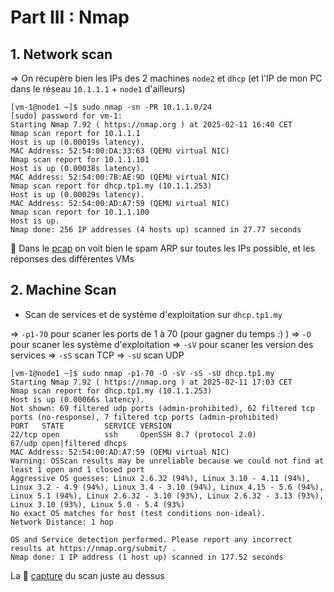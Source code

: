# Part III : Nmap

## 1. Network scan

=> On récupère bien les IPs des 2 machines `node2` et `dhcp` (et l'IP de mon PC dans le réseau `10.1.1.1` + `node1` d'ailleurs)
```
[vm-1@node1 ~]$ sudo nmap -sn -PR 10.1.1.0/24
[sudo] password for vm-1: 
Starting Nmap 7.92 ( https://nmap.org ) at 2025-02-11 16:40 CET
Nmap scan report for 10.1.1.1
Host is up (0.00019s latency).
MAC Address: 52:54:00:DA:33:63 (QEMU virtual NIC)
Nmap scan report for 10.1.1.101
Host is up (0.00038s latency).
MAC Address: 52:54:00:7B:AE:9D (QEMU virtual NIC)
Nmap scan report for dhcp.tp1.my (10.1.1.253)
Host is up (0.00029s latency).
MAC Address: 52:54:00:AD:A7:59 (QEMU virtual NIC)
Nmap scan report for 10.1.1.100
Host is up.
Nmap done: 256 IP addresses (4 hosts up) scanned in 27.77 seconds
```

🦈 Dans le [pcap](./pcaps/nmap_1.pcap) on voit bien le spam ARP sur toutes les IPs possible, et les réponses des différentes VMs


## 2. Machine Scan

- Scan de services et de système d'exploitation sur `dhcp.tp1.my`

=> `-p1-70` pour scaner les ports de 1 à 70 (pour gagner du temps :) )
=> `-O` pour scaner les système d'exploitation
=> `-sV` pour scaner les version des services
=> `-sS` scan TCP
=> `-sU` scan UDP
```
[vm-1@node1 ~]$ sudo nmap -p1-70 -O -sV -sS -sU dhcp.tp1.my
Starting Nmap 7.92 ( https://nmap.org ) at 2025-02-11 17:03 CET
Nmap scan report for dhcp.tp1.my (10.1.1.253)
Host is up (0.00066s latency).
Not shown: 69 filtered udp ports (admin-prohibited), 62 filtered tcp ports (no-response), 7 filtered tcp ports (admin-prohibited)
PORT   STATE         SERVICE VERSION
22/tcp open          ssh     OpenSSH 8.7 (protocol 2.0)
67/udp open|filtered dhcps
MAC Address: 52:54:00:AD:A7:59 (QEMU virtual NIC)
Warning: OSScan results may be unreliable because we could not find at least 1 open and 1 closed port
Aggressive OS guesses: Linux 2.6.32 (94%), Linux 3.10 - 4.11 (94%), Linux 3.2 - 4.9 (94%), Linux 3.4 - 3.10 (94%), Linux 4.15 - 5.6 (94%), Linux 5.1 (94%), Linux 2.6.32 - 3.10 (93%), Linux 2.6.32 - 3.13 (93%), Linux 3.10 (93%), Linux 5.0 - 5.4 (93%)
No exact OS matches for host (test conditions non-ideal).
Network Distance: 1 hop

OS and Service detection performed. Please report any incorrect results at https://nmap.org/submit/ .
Nmap done: 1 IP address (1 host up) scanned in 177.52 seconds
```

La 🦈 [capture](./pcaps/nmap_2.pcap) du scan juste au dessus